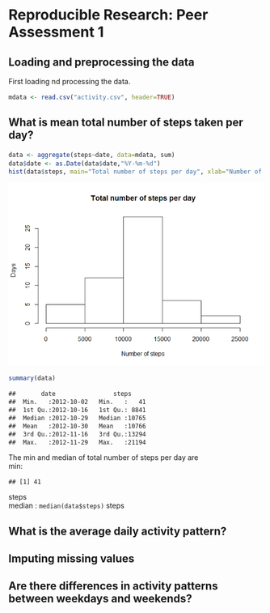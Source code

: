 # Reproducible Research: Peer Assessment 1


## Loading and preprocessing the data
First loading nd processing the data. 

```r
mdata <- read.csv("activity.csv", header=TRUE)
```
## What is mean total number of steps taken per day?

```r
data <- aggregate(steps~date, data=mdata, sum)
data$date <- as.Date(data$date,"%Y-%m-%d")
hist(data$steps, main="Total number of steps per day", xlab="Number of steps", ylab="Days")
```

![](PA1_template_files/figure-html/unnamed-chunk-2-1.png) 

```r
summary(data)
```

```
##       date                steps      
##  Min.   :2012-10-02   Min.   :   41  
##  1st Qu.:2012-10-16   1st Qu.: 8841  
##  Median :2012-10-29   Median :10765  
##  Mean   :2012-10-30   Mean   :10766  
##  3rd Qu.:2012-11-16   3rd Qu.:13294  
##  Max.   :2012-11-29   Max.   :21194
```
The min and median of total number of steps per day are  
min: 

```
## [1] 41
```
steps  
median : ```median(data$steps)``` steps  

## What is the average daily activity pattern?



## Imputing missing values



## Are there differences in activity patterns between weekdays and weekends?
